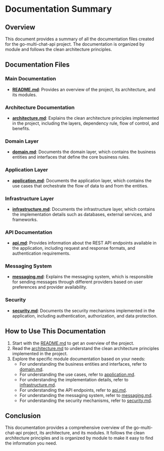 # Documentation Summary

## Overview

This document provides a summary of all the documentation files created for the go-multi-chat-api project. The documentation is organized by module and follows the clean architecture principles.

## Documentation Files

### Main Documentation

- **[README.md](README.md)**: Provides an overview of the project, its architecture, and its modules.

### Architecture Documentation

- **[architecture.md](architecture.md)**: Explains the clean architecture principles implemented in the project, including the layers, dependency rule, flow of control, and benefits.

### Domain Layer

- **[domain.md](domain.md)**: Documents the domain layer, which contains the business entities and interfaces that define the core business rules.

### Application Layer

- **[application.md](application.md)**: Documents the application layer, which contains the use cases that orchestrate the flow of data to and from the entities.

### Infrastructure Layer

- **[infrastructure.md](infrastructure.md)**: Documents the infrastructure layer, which contains the implementation details such as databases, external services, and frameworks.

### API Documentation

- **[api.md](api.md)**: Provides information about the REST API endpoints available in the application, including request and response formats, and authentication requirements.

### Messaging System

- **[messaging.md](messaging.md)**: Explains the messaging system, which is responsible for sending messages through different providers based on user preferences and provider availability.

### Security

- **[security.md](security.md)**: Documents the security mechanisms implemented in the application, including authentication, authorization, and data protection.

## How to Use This Documentation

1. Start with the [README.md](README.md) to get an overview of the project.
2. Read the [architecture.md](architecture.md) to understand the clean architecture principles implemented in the project.
3. Explore the specific module documentation based on your needs:
   - For understanding the business entities and interfaces, refer to [domain.md](domain.md).
   - For understanding the use cases, refer to [application.md](application.md).
   - For understanding the implementation details, refer to [infrastructure.md](infrastructure.md).
   - For understanding the API endpoints, refer to [api.md](api.md).
   - For understanding the messaging system, refer to [messaging.md](messaging.md).
   - For understanding the security mechanisms, refer to [security.md](security.md).

## Conclusion

This documentation provides a comprehensive overview of the go-multi-chat-api project, its architecture, and its modules. It follows the clean architecture principles and is organized by module to make it easy to find the information you need.
